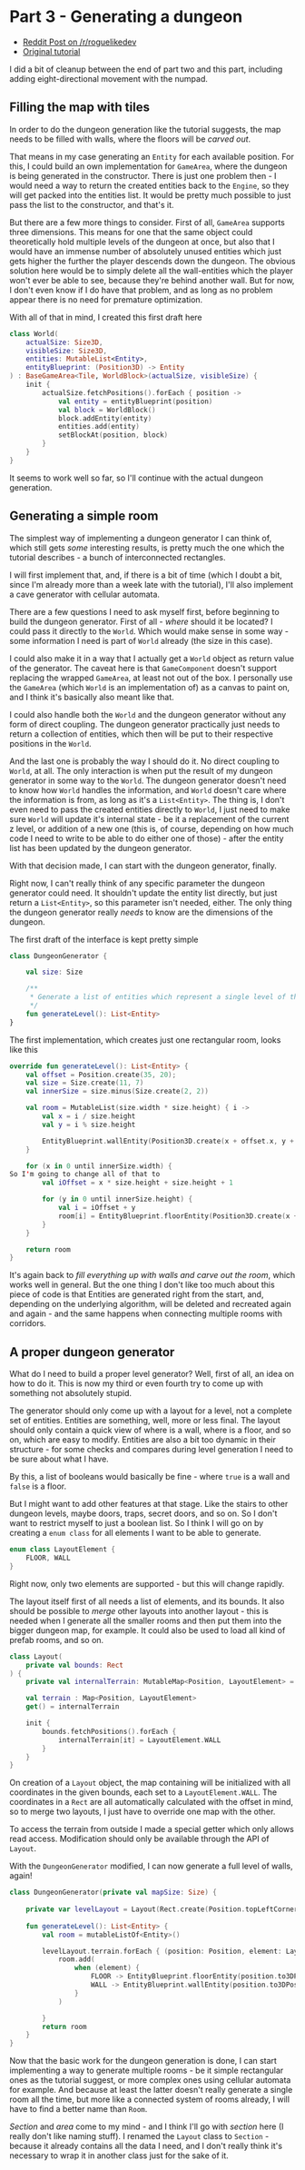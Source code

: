 # Part 3 - Generating a dungeon

- [Reddit Post on /r/roguelikedev](https://old.reddit.com/r/roguelikedev/comments/he3lfo/roguelikedev_does_the_complete_roguelike_tutorial/)
- [Original tutorial](http://rogueliketutorials.com/tutorials/tcod/v2/part-3/)

I did a bit of cleanup between the end of part two and this part, including adding eight-directional movement
with the numpad.

## Filling the map with tiles

In order to do the dungeon generation like the tutorial suggests, the map needs to be filled with walls, where
the floors will be _carved out_.

That means in my case generating an `Entity` for each available position. For this, I could build an own 
implementation for `GameArea`, where the dungeon is being generated in the constructor. There is just one problem then - 
I would need a way to return the created entities back to the `Engine`, so they will get packed into the
entities list. It would be pretty much possible to just pass the list to the constructor, and that's it.

But there are a few more things to consider. First of all, `GameArea` supports three dimensions. This means for
one that the same object could theoretically hold multiple levels of the dungeon at once, but also that I would have
an immense number of absolutely unused entities which just gets higher the further the player descends down the dungeon.
The obvious solution here would be to simply delete all the wall-entities which the player won't ever be able to see,
because they're behind another wall. But for now, I don't even know if I do have that problem, and as long as no
problem appear there is no need for premature optimization.

With all of that in mind, I created this first draft here
```kotlin
class World(
    actualSize: Size3D,
    visibleSize: Size3D,
    entities: MutableList<Entity>,
    entityBlueprint: (Position3D) -> Entity
) : BaseGameArea<Tile, WorldBlock>(actualSize, visibleSize) {
    init {
        actualSize.fetchPositions().forEach { position ->
            val entity = entityBlueprint(position)
            val block = WorldBlock()
            block.addEntity(entity)
            entities.add(entity)
            setBlockAt(position, block)
        }
    }
}
```
It seems to work well so far, so I'll continue with the actual dungeon generation.

## Generating a simple room

The simplest way of implementing a dungeon generator I can think of, which still gets _some_
interesting results, is pretty much the one which the tutorial describes - a bunch
of interconnected rectangles. 

I will first implement that, and, if there is a bit of time (which I doubt a bit, since I'm 
already more than a week late with the tutorial), I'll also implement a cave generator with cellular
automata.

There are a few questions I need to ask myself first, before beginning to build the dungeon generator.
First of all - _where_ should it be located? I could pass it directly to the `World`. Which would
make sense in some way - some information I need is part of `World` already (the size in this case).

I could also make it in a way that I actually get a `World` object as return value of the generator.
The caveat here is that `GameComponent` doesn't support replacing the wrapped `GameArea`, at least
not out of the box. I personally use the `GameArea` (which `World` is an implementation of) as 
a canvas to paint on, and I think it's basically also meant like that.

I could also handle both the `World` and the dungeon generator without any form of direct coupling.
The dungeon generator practically just needs to return a collection of entities, which then will
be put to their respective positions in the `World`.

And the last one is probably the way I should do it. No direct coupling to `World`, at all. The
only interaction is when put the result of my dungeon generator in some way to the `World`. 
The dungeon generator doesn't need to know how `World` handles the information, and `World`
doesn't care where the information is from, as long as it's a `List<Entity>`. The thing is,
I don't even need to pass the created entities directly to `World`, I just need to make sure
`World` will update it's internal state - be it a replacement of the current z level, or addition
of a new one (this is, of course, depending on how much code I need to write to be able to 
do either one of those) - after the entity list has been updated by the dungeon generator.

With that decision made, I can start with the dungeon generator, finally.

Right now, I can't really think of any specific parameter the dungeon generator could need. It 
shouldn't update the entity list directly, but just return a `List<Entity>`, so this parameter
isn't needed, either. The only thing the dungeon generator really _needs_ to know are the
dimensions of the dungeon.

The first draft of the interface is kept pretty simple

```kotlin
class DungeonGenerator {

    val size: Size

    /**
     * Generate a list of entities which represent a single level of the dungeon.
     */
    fun generateLevel(): List<Entity>
}
```

The first implementation, which creates just one rectangular room, looks like this

```kotlin
override fun generateLevel(): List<Entity> {
    val offset = Position.create(35, 20);
    val size = Size.create(11, 7)
    val innerSize = size.minus(Size.create(2, 2))

    val room = MutableList(size.width * size.height) { i ->
        val x = i / size.height
        val y = i % size.height

        EntityBlueprint.wallEntity(Position3D.create(x + offset.x, y + offset.y, 0))
    }

    for (x in 0 until innerSize.width) {
So I'm going to change all of that to 
        val iOffset = x * size.height + size.height + 1

        for (y in 0 until innerSize.height) {
            val i = iOffset + y
            room[i] = EntityBlueprint.floorEntity(Position3D.create(x + offset.x + 1, y + offset.y + 1, 0))
        }
    }

    return room
}
```
It's again back to _fill everything up with walls and carve out the room_, which works well in general. 
But the one thing I don't like too much about this piece of code is that Entities are generated
right from the start, and, depending on the underlying algorithm, will be deleted and recreated 
again and again - and the same happens when connecting multiple rooms with corridors.

## A proper dungeon generator

What do I need to build a proper level generator? Well, first of all, an idea on how to do it. This is now my third or
even fourth try to come up with something not absolutely stupid.

The generator should only come up with a layout for a level, not a complete set of entities. Entities are something,
well, more or less final. The layout should only contain a quick view of where is a wall, where is a floor, and so
on, which are easy to modify. Entities are also a bit too dynamic in their structure - for some checks and
compares during level generation I need to be sure about what I have.

By this, a list of booleans would basically be fine - where `true` is a wall and `false` is a floor. 

But I might want to add other features at that stage. Like the stairs to other dungeon levels, maybe doors, traps,
secret doors, and so on. So I don't want to restrict myself to just a boolean list. So I think I will go on by creating
a `enum class` for all elements I want to be able to generate.

```kotlin
enum class LayoutElement {
    FLOOR, WALL
}
```

Right now, only two elements are supported - but this will change rapidly.

The layout itself first of all needs a list of elements, and its bounds. It also should be possible to _merge_ other
layouts into another layout - this is needed when I generate all the smaller rooms and then put them into the bigger
dungeon map, for example. It could also be used to load all kind of prefab rooms, and so on.

```kotlin
class Layout(
    private val bounds: Rect
) {
    private val internalTerrain: MutableMap<Position, LayoutElement> = HashMap()

    val terrain : Map<Position, LayoutElement>
    get() = internalTerrain

    init {
        bounds.fetchPositions().forEach {
            internalTerrain[it] = LayoutElement.WALL
        }
    }
}
```

On creation of a `Layout` object, the map containing will be initialized with all coordinates in the given
bounds, each set to a `LayoutElement.WALL`. The coordinates in a `Rect` are all automatically calculated with
the offset in mind, so to merge two layouts, I just have to override one map with the other.

To access the terrain from outside I made a special getter which only allows read access. Modification should
only be available through the API of `Layout`.

With the `DungeonGenerator` modified, I can now generate a full level of walls, again!

```kotlin
class DungeonGenerator(private val mapSize: Size) {
    
    private var levelLayout = Layout(Rect.create(Position.topLeftCorner(), mapSize))
    
    fun generateLevel(): List<Entity> {
        val room = mutableListOf<Entity>()

        levelLayout.terrain.forEach { (position: Position, element: LayoutElement) ->
            room.add(
                when (element) {
                    FLOOR -> EntityBlueprint.floorEntity(position.to3DPosition(0))
                    WALL -> EntityBlueprint.wallEntity(position.to3DPosition(0))
                }
            )

        }
        return room
    }
}
```

Now that the basic work for the dungeon generation is done, I can start implementing a way to generate multiple
rooms - be it simple rectangular ones as the tutorial suggest, or more complex ones using cellular automata 
for example. And because at least the latter doesn't really generate a single room all the time, but more like
a connected system of rooms already, I will have to find a better name than `Room`.

_Section_ and _area_ come to my mind - and I think I'll go with _section_ here (I really don't like naming stuff).
I renamed the `Layout` class to `Section` - because it already contains all the data I need, and I don't really think
it's necessary to wrap it in another class just for the sake of it.

 